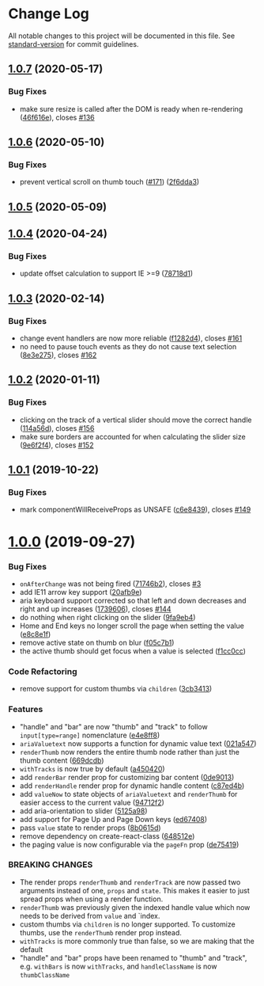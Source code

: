 # Change Log

All notable changes to this project will be documented in this file. See [standard-version](https://github.com/conventional-changelog/standard-version) for commit guidelines.

## [1.0.7](https://github.com/zillow/react-slider/compare/v1.0.6...v1.0.7) (2020-05-17)


### Bug Fixes

* make sure resize is called after the DOM is ready when re-rendering ([46f616e](https://github.com/zillow/react-slider/commit/46f616e1ed71f60611c377015fceaea2bf52a3ca)), closes [#136](https://github.com/zillow/react-slider/issues/136)



## [1.0.6](https://github.com/zillow/react-slider/compare/v1.0.5...v1.0.6) (2020-05-10)


### Bug Fixes

* prevent vertical scroll on thumb touch ([#171](https://github.com/zillow/react-slider/issues/171)) ([2f6dda3](https://github.com/zillow/react-slider/commit/2f6dda360eb814efc5e491ca8db62ac03719255a))



## [1.0.5](https://github.com/zillow/react-slider/compare/v1.0.4...v1.0.5) (2020-05-09)



## [1.0.4](https://github.com/zillow/react-slider/compare/v1.0.3...v1.0.4) (2020-04-24)


### Bug Fixes

* update offset calculation to support IE >=9 ([78718d1](https://github.com/zillow/react-slider/commit/78718d179209684a11863f8d7ff674c759f72966))



## [1.0.3](https://github.com/zillow/react-slider/compare/v1.0.2...v1.0.3) (2020-02-14)


### Bug Fixes

* change event handlers are now more reliable ([f1282d4](https://github.com/zillow/react-slider/commit/f1282d442d9d8ede3dca6c6ca91174b79461b61f)), closes [#161](https://github.com/zillow/react-slider/issues/161)
* no need to pause touch events as they do not cause text selection ([8e3e275](https://github.com/zillow/react-slider/commit/8e3e27526a8e48689fe72a88ed5f70e554bf375c)), closes [#162](https://github.com/zillow/react-slider/issues/162)



## [1.0.2](https://github.com/zillow/react-slider/compare/v1.0.1...v1.0.2) (2020-01-11)


### Bug Fixes

* clicking on the track of a vertical slider should move the correct handle ([114a56d](https://github.com/zillow/react-slider/commit/114a56d)), closes [#156](https://github.com/zillow/react-slider/issues/156)
* make sure borders are accounted for when calculating the slider size ([9e6f2f4](https://github.com/zillow/react-slider/commit/9e6f2f4)), closes [#152](https://github.com/zillow/react-slider/issues/152)



## [1.0.1](https://github.com/zillow/react-slider/compare/v1.0.0...v1.0.1) (2019-10-22)


### Bug Fixes

* mark componentWillReceiveProps as UNSAFE ([c6e8439](https://github.com/zillow/react-slider/commit/c6e8439)), closes [#149](https://github.com/zillow/react-slider/issues/149)



# [1.0.0](https://github.com/zillow/react-slider/compare/v0.11.2...v1.0.0) (2019-09-27)


### Bug Fixes

* `onAfterChange` was not being fired ([71746b2](https://github.com/zillow/react-slider/commit/71746b2)), closes [#3](https://github.com/zillow/react-slider/issues/3)
* add IE11 arrow key support ([20afb9e](https://github.com/zillow/react-slider/commit/20afb9e))
* aria keyboard support corrected so that left and down decreases and right and up increases ([1739606](https://github.com/zillow/react-slider/commit/1739606)), closes [#144](https://github.com/zillow/react-slider/issues/144)
* do nothing when right clicking on the slider ([9fa9eb4](https://github.com/zillow/react-slider/commit/9fa9eb4))
* Home and End keys no longer scroll the page when setting the value ([e8c8e1f](https://github.com/zillow/react-slider/commit/e8c8e1f))
* remove active state on thumb on blur ([f05c7b1](https://github.com/zillow/react-slider/commit/f05c7b1))
* the active thumb should get focus when a value is selected ([f1cc0cc](https://github.com/zillow/react-slider/commit/f1cc0cc))


### Code Refactoring

* remove support for custom thumbs via `children` ([3cb3413](https://github.com/zillow/react-slider/commit/3cb3413))


### Features

* "handle" and "bar" are now "thumb" and "track" to follow `input[type=range]` nomenclature ([e4e8ff8](https://github.com/zillow/react-slider/commit/e4e8ff8))
* `ariaValuetext` now supports a function for dynamic value text ([021a547](https://github.com/zillow/react-slider/commit/021a547))
* `renderThumb` now renders the entire thumb node rather than just the thumb content ([669dcdb](https://github.com/zillow/react-slider/commit/669dcdb))
* `withTracks` is now true by default ([a450420](https://github.com/zillow/react-slider/commit/a450420))
* add `renderBar` render prop for customizing bar content ([0de9013](https://github.com/zillow/react-slider/commit/0de9013))
* add `renderHandle` render prop for dynamic handle content ([c87ed4b](https://github.com/zillow/react-slider/commit/c87ed4b))
* add `valueNow` to state objects of `ariaValuetext` and `renderThumb` for easier access to the current value ([94712f2](https://github.com/zillow/react-slider/commit/94712f2))
* add aria-orientation to slider ([5125a98](https://github.com/zillow/react-slider/commit/5125a98))
* add support for Page Up and Page Down keys ([ed67408](https://github.com/zillow/react-slider/commit/ed67408))
* pass `value` state to render props ([8b0615d](https://github.com/zillow/react-slider/commit/8b0615d))
* remove dependency on create-react-class ([648512e](https://github.com/zillow/react-slider/commit/648512e))
* the paging value is now configurable via the `pageFn` prop ([de75419](https://github.com/zillow/react-slider/commit/de75419))


### BREAKING CHANGES

* The render props `renderThumb` and `renderTrack` are now passed two arguments
instead of one, `props` and `state`. This makes it easier to just spread props when using
a render function.
* `renderThumb` was previously given the indexed handle value
which now needs to be derived from `value` and `index.
* custom thumbs via `children` is no longer supported.
To customize thumbs, use the `renderThumb` render prop instead.
* `withTracks` is more commonly true than false,
so we are making that the default
* "handle" and "bar" props have been renamed to "thumb" and "track",
e.g. `withBars` is now `withTracks`, and `handleClassName` is now `thumbClassName`
